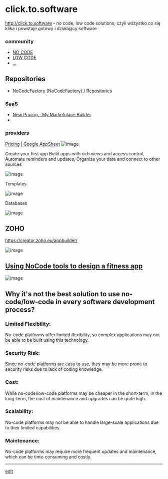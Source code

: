 # click.to.software

http://click.to.software - no code, low code solutions,  czyli wszystko co się klika i powstaje gotowy i działający software 


### community

+ [NO CODE]()
+ [LOW CODE]()
+ [...]()



## Repositories

+ [NoCodeFactory (NoCodeFactory) / Repositories](https://github.com/NoCodeFactory?tab=repositories)


### SaaS

+ [New Pricing - My Marketplace Builder](https://mymarketplacebuilder.com/new-pricing/)
+ 

### providers

[Pricing | Google AppSheet](https://about.appsheet.com/pricing/)
![image](https://user-images.githubusercontent.com/5669657/208435526-72e5ee15-9621-4ac2-b897-ff256af8bae0.png)

Create your first app
Build apps with rich views and access control, Automate reminders and updates, Organize your data and connect to other sources

![image](https://user-images.githubusercontent.com/5669657/208435608-4fd7d590-2b36-4b22-a714-6355251bd03c.png)

Templates

![image](https://user-images.githubusercontent.com/5669657/208435701-4db0212c-d167-4b3c-94a1-d9b1f1fe4dcb.png)

Databases

![image](https://user-images.githubusercontent.com/5669657/208435790-32273696-edff-4b12-b499-888f0960ec52.png)


## ZOHO

https://creator.zoho.eu/appbuilder/

![image](https://user-images.githubusercontent.com/5669657/208443662-6d9f6ea9-1bc8-4859-861c-72d75cfceeec.png)


## [Using NoCode tools to design a fitness app](https://www.ballketing.com/post/nocode-tools-fitness-app)

![image](https://user-images.githubusercontent.com/5669657/213708054-e84dbfd0-c95c-4212-ad2f-b31cb208e95f.png)



## Why it's not the best solution to use no-code/low-code in every software development process?


### Limited Flexibility:

No-code platforms offer limited flexibility, so complex applications may not be able to be built using this technology.  


### Security Risk: 

Since no-code platforms are easy to use, they may be more prone to security risks due to lack of coding knowledge.  


### Cost: 

While no-code/low-code platforms may be cheaper in the short-term, in the long-term, the cost of maintenance and upgrades can be quite high.  


### Scalability: 

No-code platforms may not be able to handle large-scale applications due to their limited capabilities.  


### Maintenance: 

No-code platforms may require more frequent updates and maintenance, which can be time-consuming and costly.





---

[edit](https://github.com/text-to-software/click.to.software/edit/main/README.md)
